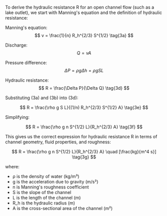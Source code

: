 To derive the hydraulic resistance R for an open channel flow (such as a lake outlet), we start with Manning's equation and the definition of hydraulic resistance:

Manning's equation:
$$
v = \frac{1}{n} R_h^{2/3} S^{1/2} \tag{3a}
$$

Discharge:
$$
Q = vA \tag{3b}
$$

Pressure difference:
$$
\Delta P = \rho g \Delta h = \rho g S L \tag{3c}
$$

Hydraulic resistance:
$$
R = \frac{\Delta P}{\Delta Q} \tag{3d}
$$

Substituting (3a) and (3b) into (3d):

$$
R = \frac{\rho g S L}{(1/n) R_h^{2/3} S^{1/2} A} \tag{3e}
$$

Simplifying:

$$
R = \frac{\rho g n S^{1/2} L}{R_h^{2/3} A} \tag{3f}
$$

This gives us the correct expression for hydraulic resistance R in terms of channel geometry, fluid properties, and roughness:

$$
R = \frac{\rho g n S^{1/2} L}{R_h^{2/3} A} \quad [\frac{kg}{m^4 s}] \tag{3g}
$$

where:
- ρ is the density of water (kg/m³)
- g is the acceleration due to gravity (m/s²)
- n is Manning's roughness coefficient
- S is the slope of the channel
- L is the length of the channel (m)
- R_h is the hydraulic radius (m)
- A is the cross-sectional area of the channel (m²)